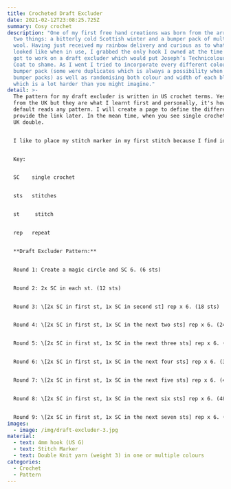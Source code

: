 ```yaml
---
title: Crocheted Draft Excluder
date: 2021-02-12T23:08:25.725Z
summary: Cosy crochet
description: "One of my first free hand creations was born from the arrival of
  two things: a bitterly cold Scottish winter and a bumper pack of multicoloured
  wool. Having just received my rainbow delivery and curious as to what they
  looked like when in use, I grabbed the only hook I owned at the time (4mm) and
  got to work on a draft excluder which would put Joseph’s Technicolour Dream
  Coat to shame. As I went I tried to incorporate every different colour in the
  bumper pack (some were duplicates which is always a possibility when buying
  bumper packs) as well as randomising both colour and width of each block;
  which is a lot harder than you might imagine."
detail: >-
  T﻿he pattern for my draft excluder is written in US crochet terms. Yes I'm
  from the UK but they are what I learnt first and personally, it's how my brain
  default reads any pattern. I will create a page to define the difference and
  provide the link later. In the mean time, when you see single crochet that's a
  UK double. 


  I﻿ like to place my stitch marker in my first stitch because I find identifying the first stitch from a magic circle to be tricky sometimes but I know some who like to place it in their last. Each work just the same as long as you are consistent and remember if it's marking the start or the end of your round. So feel free to place it where you wish.  


  K﻿ey:


  S﻿C    single crochet  


  s﻿ts   stitches


  s﻿t     stitch


  r﻿ep   repeat


  **D﻿raft Excluder Pattern:**


  R﻿ound 1: Create a magic circle and SC 6. (6 sts)


  R﻿ound 2: 2x SC in each st. (12 sts)


  R﻿ound 3: \[2x SC in first st, 1x SC in second st] rep x 6. (18 sts)


  R﻿ound 4: \[2x SC in first st, 1x SC in the next two sts] rep x 6. (24 sts)


  R﻿ound 5: \[2x SC in first st, 1x SC in the next three sts] rep x 6. (30 sts)


  R﻿ound 6: \[2x SC in first st, 1x SC in the next four sts] rep x 6. (36 sts)


  R﻿ound 7: \[2x SC in first st, 1x SC in the next five sts] rep x 6. (42 sts)


  R﻿ound 8: \[2x SC in first st, 1x SC in the next six sts] rep x 6. (48 sts)


  R﻿ound 9: \[2x SC in first st, 1x SC in the next seven sts] rep x 6. (54 sts)
images:
  - image: /img/draft-excluder-3.jpg
material:
  - text: 4mm hook (US G)
  - text: Stitch Marker
  - text: Double Knit yarn (weight 3) in one or multiple colours
categories:
  - Crochet
  - Pattern
---
```

